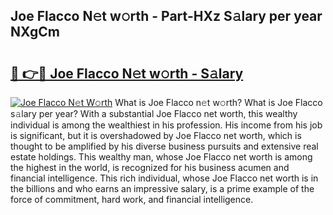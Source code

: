 ## Joe Flacco N𝚎t w𝚘rth - Part-HXz S𝚊lary per year NXgCm

# <h2><a href="http://gc48hx.nevu.top/?p=Joe+Flacco">🔗 👉🔴 Joe Flacco N𝚎t w𝚘rth - S𝚊lary</a></h2>

[![Joe Flacco N𝚎t W𝚘rth](https://i.imgur.com/Oavwk0R.jpeg)](http://gc48hx.nevu.top/?p=Joe+Flacco)
What is Joe Flacco n𝚎t w𝚘rth? What is Joe Flacco s𝚊lary per year?
With a substantial Joe Flacco net worth, this wealthy individual is among the wealthiest in his profession. His income from his job is significant, but it is overshadowed by Joe Flacco net worth, which is thought to be amplified by his diverse business pursuits and extensive real estate holdings. This wealthy man, whose Joe Flacco net worth is among the highest in the world, is recognized for his business acumen and financial intelligence. This rich individual, whose Joe Flacco net worth is in the billions and who earns an impressive salary, is a prime example of the force of commitment, hard work, and financial intelligence.
